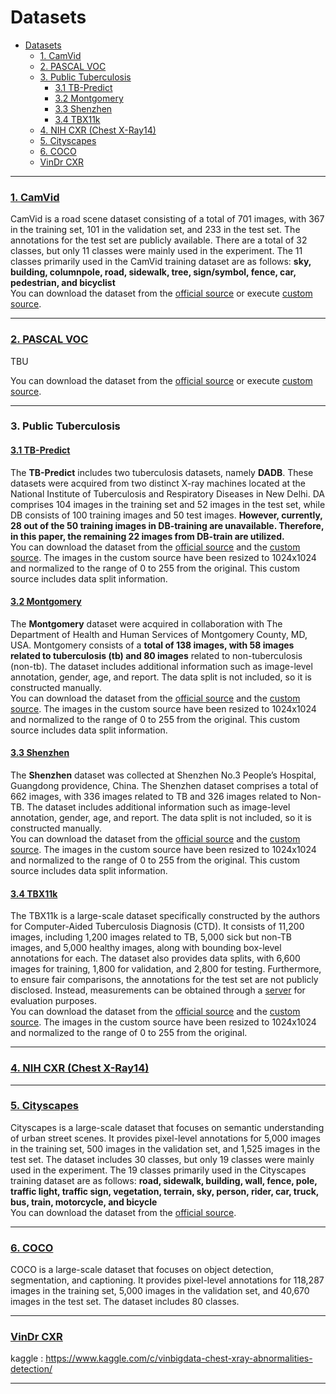 # Datasets
- [Datasets](#datasets)
    - [1. CamVid](#1-camvid)
    - [2. PASCAL VOC](#2-pascal-voc)
    - [3. Public Tuberculosis](#3-public-tuberculosis)
      - [3.1 TB-Predict](#31-tb-predict)
      - [3.2 Montgomery](#32-montgomery)
      - [3.3 Shenzhen](#33-shenzhen)
      - [3.4 TBX11k](#34-tbx11k)
    - [4. NIH CXR (Chest X-Ray14)](#4-nih-cxr-chest-x-ray14)
    - [5. Cityscapes](#5-cityscapes)
    - [6. COCO](#6-coco)
    - [VinDr CXR](#vindr-cxr)
  
  

---


### [1. CamVid][CAMVID]
CamVid is a road scene dataset consisting of a total of 701 images, with 367 in the training set, 101 in the validation set, and 233 in the test set. The annotations for the test set are publicly available. There are a total of 32 classes, but only 11 classes were mainly used in the experiment. The 11 classes primarily used in the CamVid training dataset are as follows: **sky, building, columnpole, road, sidewalk, tree, sign/symbol, fence, car, pedestrian, and bicyclist** <br>
You can download the dataset from the [official source][CAMVID] or execute [custom source](../../scripts/camvid.sh).


[CAMVID]:http://mi.eng.cam.ac.uk/research/projects/VideoRec/CamVid/
[CAMVID_LINK]:https://drive.google.com/file/d/15e7J7bLBosM8Aqb6LtkbD7gQFzbZ9TbY/view?usp=drive_link

---

### [2. PASCAL VOC][VOC]
TBU
<!-- PASCAL VOC Dataset은 20개의 클래스로 구성되어있으며, 2007년부터 2012년까지의 데이터셋이 존재한다. 07년도까지는 testset anootation이 공개되었지만 이후로는 공개되지 않았다. -->
You can download the dataset from the [official source][VOC] or execute [custom source](../../scripts/pascal_voc.sh).

[VOC]:http://host.robots.ox.ac.uk/pascal/VOC/
[VOC_LINK]:https://drive.google.com/file/d/15e7J7bLBosM8Aqb6LtkbD7gQFzbZ9TbY/view?usp=sharing

--- 

### 3. Public Tuberculosis
#### [3.1 TB-Predict][DADB]
The **TB-Predict** includes two tuberculosis datasets, namely **DADB**. These datasets were acquired from two distinct X-ray machines located at the National Institute of Tuberculosis and Respiratory Diseases in New Delhi. DA comprises 104 images in the training set and 52 images in the test set, while DB consists of 100 training images and 50 test images. **However, currently, 28 out of the 50 training images in DB-training are unavailable. Therefore, in this paper, the remaining 22 images from DB-train are utilized.** <br>
You can download the dataset from the [official source][DADB] and the [custom source][DADB_LINK]. The images in the custom source have been resized to 1024x1024 and normalized to the range of 0 to 255 from the original. This custom source includes data split information.

[DADB]:https://sourceforge.net/projects/tbxpredict/
[DADB_LINK]:https://drive.google.com/file/d/1lhzxuvtmY4hYGC0ZdoGgERf-KTFwCtiW/view?usp=sharing

#### [3.2 Montgomery][MONTGOMERY]
The **Montgomery** dataset were acquired in collaboration with The Department of Health and Human Services of Montgomery County, MD, USA.  Montgomery consists of a **total of 138 images, with 58 images related to tuberculosis (tb) and 80 images** related to non-tuberculosis (non-tb). The dataset includes additional information such as image-level annotation, gender, age, and report. The data split is not included, so it is constructed manually.<br>
You can download the dataset from the [official source][MONTGOMERY_LINK1] and the [custom source][MONTGOMERY_LINK2]. The images in the custom source have been resized to 1024x1024 and normalized to the range of 0 to 255 from the original. This custom source includes data split information.

[MONTGOMERY]:https://openi.nlm.nih.gov/faq#collection
[MONTGOMERY_LINK1]:https://openi.nlm.nih.gov/imgs/collections/NLM-MontgomeryCXRSet.zip
[MONTGOMERY_LINK2]:https://drive.google.com/file/d/1VsDzFxXASNl_J0DKksQgpusxOfbQ4iR1/view?usp=drive_link

#### [3.3 Shenzhen][SHENZHEN]
The **Shenzhen** dataset was collected at Shenzhen No.3 People’s Hospital, Guangdong providence, China. The Shenzhen dataset comprises a total of 662 images, with 336 images related to TB and 326 images related to Non-TB. The dataset includes additional information such as image-level annotation, gender, age, and report. The data split is not included, so it is constructed manually.<br>
You can download the dataset from the [official source][SHENZHEN_LINK1] and the [custom source][SHENZHEN_LINK2]. The images in the custom source have been resized to 1024x1024 and normalized to the range of 0 to 255 from the original. This custom source includes data split information.

[SHENZHEN]:https://openi.nlm.nih.gov/faq#collection
[SHENZHEN_LINK1]:https://openi.nlm.nih.gov/imgs/collections/ChinaSet_AllFiles.zip
[SHENZHEN_LINK2]:https://drive.google.com/file/d/16uK-BQJtecqO8_UY9hQL1UwpeaBMB_BT/view?usp=sharing

#### [3.4 TBX11k][TBX11K]

The TBX11k is a large-scale dataset specifically constructed by the authors for Computer-Aided Tuberculosis Diagnosis (CTD). It consists of 11,200 images, including 1,200 images related to TB, 5,000 sick but non-TB images, and 5,000 healthy images, along with bounding box-level annotations for each. The dataset also provides data splits, with 6,600 images for training, 1,800 for validation, and 2,800 for testing. Furthermore, to ensure fair comparisons, the annotations for the test set are not publicly disclosed. Instead, measurements can be obtained through a [server][TBX11K_SERVER] for evaluation purposes.<br>
You can download the dataset from the [official source][TBX11K_LINK] and the [custom source][TBX11K_LINK2]. The images in the custom source have been resized to 1024x1024 and normalized to the range of 0 to 255 from the original.

[TBX11K]:https://mmcheng.net/tb
[TBX11K_SERVER]:https://codalab.lisn.upsaclay.fr/competitions/7916
[TBX11K_LINK]:https://drive.google.com/file/d/1r-oNYTPiPCOUzSjChjCIYTdkjBTugqxR/view?usp=sharing
[TBX11K_LINK2]:https://drive.google.com/file/d/1R4-4uOtDQBQO6Iqsnf55hvCxpqLDjAu3/view?usp=sharing

---

### [4. NIH CXR (Chest X-Ray14)][NIH]

[NIH]:https://www.cc.nih.gov/drd/summers.html

---

### [5. Cityscapes][CITYSCAPES]

Cityscapes is a large-scale dataset that focuses on semantic understanding of urban street scenes. It provides pixel-level annotations for 5,000 images in the training set, 500 images in the validation set, and 1,525 images in the test set. The dataset includes 30 classes, but only 19 classes were mainly used in the experiment. The 19 classes primarily used in the Cityscapes training dataset are as follows: **road, sidewalk, building, wall, fence, pole, traffic light, traffic sign, vegetation, terrain, sky, person, rider, car, truck, bus, train, motorcycle, and bicycle** <br>
You can download the dataset from the [official source][CITYSCAPES].

[CITYSCAPES]:https://www.cityscapes-dataset.com/

---

### [6. COCO][COCO]

COCO is a large-scale dataset that focuses on object detection, segmentation, and captioning. It provides pixel-level annotations for 118,287 images in the training set, 5,000 images in the validation set, and 40,670 images in the test set. The dataset includes 80 classes. <br>

[COCO]:https://cocodataset.org/#home

---

### [VinDr CXR][VINDRCXR]



kaggle : https://www.kaggle.com/c/vinbigdata-chest-xray-abnormalities-detection/

[VINDRCXR]:https://vinlab.io/dataset/vindr-chest-x-ray.html/   

---